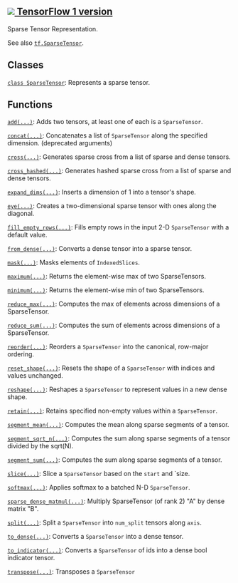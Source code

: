 [ ![](https://tensorflow.google.cn/images/tf_logo_32px.png) TensorFlow 1
version](/versions/r1.15/api_docs/python/tf/sparse)  
---  
  
Sparse Tensor Representation.

See also
[`tf.SparseTensor`](https://tensorflow.google.cn/api_docs/python/tf/sparse/SparseTensor).

## Classes

[`class
SparseTensor`](https://tensorflow.google.cn/api_docs/python/tf/sparse/SparseTensor):
Represents a sparse tensor.

## Functions

[`add(...)`](https://tensorflow.google.cn/api_docs/python/tf/sparse/add): Adds
two tensors, at least one of each is a `SparseTensor`.

[`concat(...)`](https://tensorflow.google.cn/api_docs/python/tf/sparse/concat):
Concatenates a list of `SparseTensor` along the specified dimension.
(deprecated arguments)

[`cross(...)`](https://tensorflow.google.cn/api_docs/python/tf/sparse/cross):
Generates sparse cross from a list of sparse and dense tensors.

[`cross_hashed(...)`](https://tensorflow.google.cn/api_docs/python/tf/sparse/cross_hashed):
Generates hashed sparse cross from a list of sparse and dense tensors.

[`expand_dims(...)`](https://tensorflow.google.cn/api_docs/python/tf/sparse/expand_dims):
Inserts a dimension of 1 into a tensor's shape.

[`eye(...)`](https://tensorflow.google.cn/api_docs/python/tf/sparse/eye):
Creates a two-dimensional sparse tensor with ones along the diagonal.

[`fill_empty_rows(...)`](https://tensorflow.google.cn/api_docs/python/tf/sparse/fill_empty_rows):
Fills empty rows in the input 2-D `SparseTensor` with a default value.

[`from_dense(...)`](https://tensorflow.google.cn/api_docs/python/tf/sparse/from_dense):
Converts a dense tensor into a sparse tensor.

[`mask(...)`](https://tensorflow.google.cn/api_docs/python/tf/sparse/mask):
Masks elements of `IndexedSlices`.

[`maximum(...)`](https://tensorflow.google.cn/api_docs/python/tf/sparse/maximum):
Returns the element-wise max of two SparseTensors.

[`minimum(...)`](https://tensorflow.google.cn/api_docs/python/tf/sparse/minimum):
Returns the element-wise min of two SparseTensors.

[`reduce_max(...)`](https://tensorflow.google.cn/api_docs/python/tf/sparse/reduce_max):
Computes the max of elements across dimensions of a SparseTensor.

[`reduce_sum(...)`](https://tensorflow.google.cn/api_docs/python/tf/sparse/reduce_sum):
Computes the sum of elements across dimensions of a SparseTensor.

[`reorder(...)`](https://tensorflow.google.cn/api_docs/python/tf/sparse/reorder):
Reorders a `SparseTensor` into the canonical, row-major ordering.

[`reset_shape(...)`](https://tensorflow.google.cn/api_docs/python/tf/sparse/reset_shape):
Resets the shape of a `SparseTensor` with indices and values unchanged.

[`reshape(...)`](https://tensorflow.google.cn/api_docs/python/tf/sparse/reshape):
Reshapes a `SparseTensor` to represent values in a new dense shape.

[`retain(...)`](https://tensorflow.google.cn/api_docs/python/tf/sparse/retain):
Retains specified non-empty values within a `SparseTensor`.

[`segment_mean(...)`](https://tensorflow.google.cn/api_docs/python/tf/sparse/segment_mean):
Computes the mean along sparse segments of a tensor.

[`segment_sqrt_n(...)`](https://tensorflow.google.cn/api_docs/python/tf/sparse/segment_sqrt_n):
Computes the sum along sparse segments of a tensor divided by the sqrt(N).

[`segment_sum(...)`](https://tensorflow.google.cn/api_docs/python/tf/sparse/segment_sum):
Computes the sum along sparse segments of a tensor.

[`slice(...)`](https://tensorflow.google.cn/api_docs/python/tf/sparse/slice):
Slice a `SparseTensor` based on the `start` and `size.

[`softmax(...)`](https://tensorflow.google.cn/api_docs/python/tf/sparse/softmax):
Applies softmax to a batched N-D `SparseTensor`.

[`sparse_dense_matmul(...)`](https://tensorflow.google.cn/api_docs/python/tf/sparse/sparse_dense_matmul):
Multiply SparseTensor (of rank 2) "A" by dense matrix "B".

[`split(...)`](https://tensorflow.google.cn/api_docs/python/tf/sparse/split):
Split a `SparseTensor` into `num_split` tensors along `axis`.

[`to_dense(...)`](https://tensorflow.google.cn/api_docs/python/tf/sparse/to_dense):
Converts a `SparseTensor` into a dense tensor.

[`to_indicator(...)`](https://tensorflow.google.cn/api_docs/python/tf/sparse/to_indicator):
Converts a `SparseTensor` of ids into a dense bool indicator tensor.

[`transpose(...)`](https://tensorflow.google.cn/api_docs/python/tf/sparse/transpose):
Transposes a `SparseTensor`

